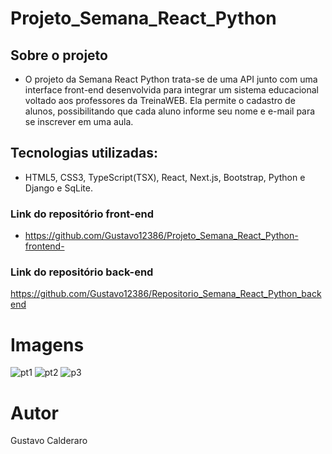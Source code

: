 # Projeto_Semana_React_Python

## Sobre o projeto
- O projeto da Semana React Python trata-se de uma API junto com uma interface front-end desenvolvida para integrar um sistema educacional voltado aos professores da TreinaWEB. Ela permite o cadastro de alunos,
possibilitando que cada aluno informe seu nome e e-mail para se inscrever em uma aula.

## Tecnologias utilizadas:
- HTML5, CSS3, TypeScript(TSX), React, Next.js, Bootstrap, Python e Django e SqLite.

### Link do repositório front-end
- https://github.com/Gustavo12386/Projeto_Semana_React_Python-frontend-

### Link do repositório back-end
https://github.com/Gustavo12386/Repositorio_Semana_React_Python_backend

# Imagens
![pt1](https://user-images.githubusercontent.com/81700849/196262513-3436ed91-0219-4c4e-a82b-89209246a72e.PNG)
![pt2](https://user-images.githubusercontent.com/81700849/196262572-2eefc806-042d-4402-b442-4fc85a07db3b.PNG)
![p3](https://user-images.githubusercontent.com/81700849/196262597-0ce0024f-49c7-45ae-8d4f-81355ccebb37.PNG)

# Autor
Gustavo Calderaro 
